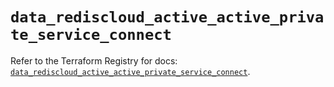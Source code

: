 # `data_rediscloud_active_active_private_service_connect`

Refer to the Terraform Registry for docs: [`data_rediscloud_active_active_private_service_connect`](https://registry.terraform.io/providers/redislabs/rediscloud/2.7.0/docs/data-sources/active_active_private_service_connect).
